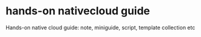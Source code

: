 # hands-on nativecloud guide
Hands-on native cloud guide: note, miniguide, script, template collection etc

